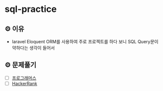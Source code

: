 # sql-practice

## ⚙️ 이유
* laravel Eloquent ORM를 사용하여 주로 프로젝트를 하다 보니 SQL Query문이 약하다는 생각이 들어서

## ⚙️ 문제풀기
- [ ] [프로그래머스](https://programmers.co.kr/learn/challenges?tab=sql_practice_kit)
- [ ] [HackerRank](https://www.hackerrank.com/domains/sql)
